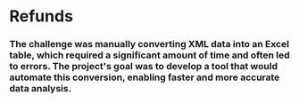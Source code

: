 # Refunds

### The challenge was manually converting XML data into an Excel table, which required a significant amount of time and often led to errors. The project's goal was to develop a tool that would automate this conversion, enabling faster and more accurate data analysis.
